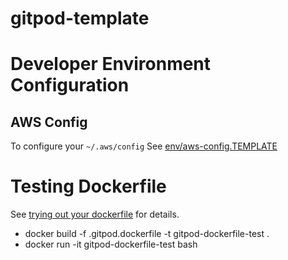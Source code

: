 # gitpod-template

# Developer Environment Configuration

## AWS Config
To configure your `~/.aws/config` See [env/aws-config.TEMPLATE](./env/aws-config.TEMPLATE)

# Testing Dockerfile
See [trying out your dockerfile](https://www.gitpod.io/docs/config-docker) for details.
- docker build -f .gitpod.dockerfile -t gitpod-dockerfile-test .
- docker run -it gitpod-dockerfile-test bash
